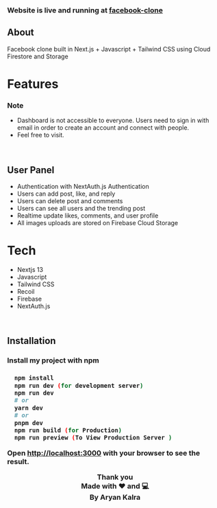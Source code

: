 <h3>Website is live and running at  <a href="https://facebook-clone-ytx.vercel.app/">facebook-clone</a>
</h3>

<h2>About</h2>
Facebook clone built in Next.js + Javascript + Tailwind CSS using Cloud Firestore and Storage

</br>
<h1>Features</h1>

<h3>Note</h3>
<ul>
<li>Dashboard is not accessible to everyone. Users need to sign in with email in order to create an account and connect with people. </li>
<li>Feel free to visit.</li>
</ul>
</br>

<h2>User Panel</h2>

<ul>
<li>Authentication with NextAuth.js Authentication</li>
<li>Users can add post, like, and reply</li>
<li>Users can delete post and comments</li>
<li>Users can see all users and the trending post</li>
<li>Realtime update likes, comments, and user profile</li>
<li>All images uploads are stored on Firebase Cloud Storage</li>
</ul>

<h1>Tech</h1>
<ul>
<li>Nextjs 13</li>
<li>Javascript</li>
<li>Tailwind CSS</li>
<li>Recoil</li>
<li>Firebase</li>
<li>NextAuth.js</li>
</ul>

</br>

<h2>Installation</h2>
<h3>Install my project with npm<h3>

```bash
  npm install
  npm run dev (for development server)
  npm run dev
  # or
  yarn dev
  # or
  pnpm dev
  npm run build (for Production)
  npm run preview (To View Production Server )

```

Open <a href='http://localhost:3000'>http://localhost:3000</a> with your browser to see the result.

<div align="center">

Thank you\
Made with ❤️ and 💻\
By Aryan Kalra

</div>
